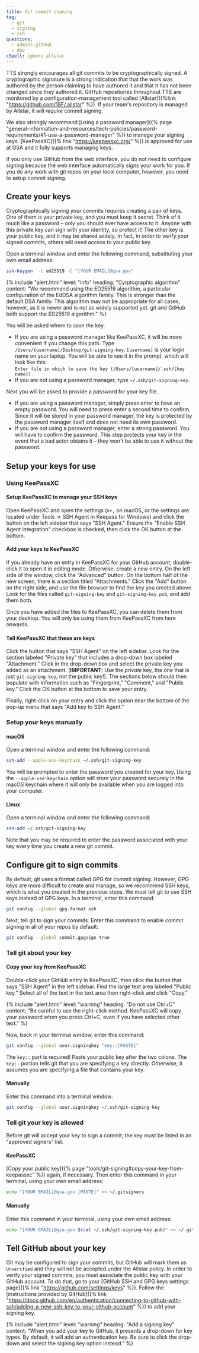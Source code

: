 ```yaml
---
title: Git commit signing
tag:
  - git
  - signing
  - ssh
questions:
  - admins-github
  - dev
cSpell: ignore allstar
---
```


TTS strongly encourages all git commits to be cryptographically signed. A
cryptographic signature is a strong indication that that the work was authored
by the person claiming to have authored it and that it has not been changed
since they authored it. GitHub repositories throughout TTS are monitored by a
configuration-management tool called
[Allstar]({%link "https://github.com/18F/.allstar" %}). If your team's
repository is managed by Allstar, it will _require_ commit signing.

We also strongly recommend
[using a password manager]({% page "general-information-and-resources/tech-policies/password-requirements/#1-use-a-password-manager" %})
to manage your signing keys. [KeePassXC]({% link "https://keepassxc.org/" %})
is approved for use at GSA and it fully supports managing keys.

If you only use GitHub from the web interface, you do not need to configure
signing because the web interface automatically signs your work for you. If you
do any work with git repos on your local computer, however, you need to setup
commit signing.

## Create your keys

Cryptographically signing your commits requires creating a pair of keys. One of
them is your private key, and you must keep it secret. Think of it much like a
password – only you should ever have access to it. Anyone with this private key
can sign with your identity, so protect it! The other key is your public key,
and it may be shared widely. In fact, in order to verify your signed commits,
others will need access to your public key.

Open a terminal window and enter the following command, substituting your own
email address:

```sh
ssh-keygen  -t ed25519 -C "[YOUR EMAIL]@gsa.gov"
```

{%
  include "alert.html"
    level: "info"
    heading: "Cyrptographic algorithm"
    content: "We recommend using the ED25519 algorithm, a particular
      configuration of the EdDSA algorithm family. This is stronger than the
      default DSA family. This algorithm may not be appropriate for all cases,
      however, as it is newer and is not as widely supported yet. git and GitHub
      both support the ED25519 algorithm."
%}

You will be asked where to save the key.

- If you are using a password manager like KeePassXC, it will be more convenient
  if you change this path. Type `/Users/[username]/Desktop/git-signing-key`.
  `[username]` is your login name on your laptop. You will be able to see it in
  the prompt, which will look like this:  
  `Enter file in which to save the key (/Users/[username]/.ssh/[key name])`
- If you are not using a password manager, type `~/.ssh/git-signing-key`.

Next you will be asked to provide a password for your key file.

- If you are using a password manager, simply press enter to have an empty
  password. You will need to press enter a second time to confirm. Since it will
  be stored in your password manager, the key is protected by the password
  manager itself and does not need its own password.
- If you are not using a password manager, enter a strong password. You will
  have to confirm the password. This step protects your key in the event that a
  bad actor obtains it – they won't be able to use it without the password.

## Setup your keys for use

### Using KeePassXC

#### Setup KeePassXC to manage your SSH keys

Open KeePassXC and open the settings (`⌘+,` on macOS, or the settings are
located under Tools -> SSH Agent in Keepass for Windows) and click the button on
the left sidebar that says "SSH Agent." Ensure the "Enable SSH Agent
integration" checkbox is checked, then click the OK button at the bottom.

#### Add your keys to KeePassXC

If you already have an entry in KeePassXC for your GitHub account, double-click
it to open it in editing mode. Otherwise, create a new entry. On the left side
of the window, click the "Advanced" button. On the bottom half of the new
screen, there is a section titled "Attachments." Click the "Add" button on the
right side, and use the file browser to find the key you created above. Look for
the files called `git-signing-key` and `git-signing-key.pub`, and add them both.

Once you have added the files to KeePassXC, you can delete them from your
desktop. You will only be using them from KeePassXC from here onwards.

#### Tell KeePassXC that these are keys

Click the button that says "SSH Agent" on the left sidebar. Look for the section
labeled "Private key" that includes a drop-down box labeled "Attachment." Click
in the drop-down box and select the private key you added as an attachment.
(**IMPORTANT:** Use the _private_ key, the one that is just `git-signing-key`,
not the public key!). The sections below should then populate with information
such as "Fingerprint," "Comment," and "Public key." Click the OK button at the
bottom to save your entry.

Finally, right-click on your entry and click the option near the bottom of the
pop-up menu that says "Add key to SSH Agent."

### Setup your keys manually

#### macOS

Open a terminal window and enter the following command:

```sh
ssh-add --apple-use-keychain ~/.ssh/git-signing-key
```

You will be prompted to enter the password you created for your key. Using the
`--apple-use-keychain` option will store your password securely in the macOS
keychain where it will only be available when you are logged into your computer.

#### Linux

Open a terminal window and enter the following command:

```sh
ssh-add ~/.ssh/git-signing-key
```

Note that you may be required to enter the password associated with your key
every time you create a new git commit.

## Configure git to sign commits

By default, git uses a format called GPG for commit signing. However, GPG keys
are more difficult to create and manage, so we recommend SSH keys, which is what
you created in the previous steps. We must tell git to use SSH keys instead of
GPG keys. In a terminal, enter this command:

```sh
git config --global gpg.format ssh
```

Next, tell git to sign your commits. Enter this command to enable commit signing
in all of your repos by default:

```sh
git config --global commit.gpgsign true
```

### Tell git about your key

#### Copy your key from KeePassXC

Double-click your GitHub entry in KeePassXC, then click the button that says
"SSH Agent" in the left sidebar. Find the large text area labeled "Public key."
Select all of the text in the text area then right-click and click "Copy."

{%
  include "alert.html"
    level: "warning"
    heading: "Do not use Ctrl+C"
    content: "Be careful to use the right-click method. KeePassXC will copy your password when you press Ctrl+C, even if you have selected other text."
%}

Now, back in your terminal window, enter this command:

```sh
git config --global user.signingkey "key::[PASTE]"
```

The `key::` part is required! Paste your public key after the two colons. The
`key::` portion tells git that you are specifying a key directly. Otherwise, it
assumes you are specifying a file that contains your key.

#### Manually

Enter this command into a terminal window:

```sh
git config --global user.signingkey ~/.ssh/git-signing-key
```

### Tell git your key is allowed

Before git will accept your key to sign a commit, the key must be listed in an
"approved signers" list.

#### KeePassXC

[Copy your public
key]({% page "tools/git-signing#copy-your-key-from-keepassxc" %}) again, if
necessary. Then enter this command in your terminal, using your own email address:

```sh
echo "[YOUR EMAIL]@gsa.gov [PASTE]" >> ~/.gitsigners
```

#### Manually

Enter this command in your terminal, using your own email address:

```sh
echo "[YOUR EMAIL]@gsa.gov $(cat ~/.ssh/git-signing-key.pub)" >> ~/.gitsigners
```

## Tell GitHub about your key

Git may be configured to sign your commits, but GitHub will mark them as
`Unverified` and they will not be accepted under the Allstar policy. In order to
verify your signed commits, you must associate the public key with your GitHub
account. To do that, go to your [GitHub SSH and GPG keys settings
page]({% link "https://github.com/settings/keys" %}). Follow the [instructions
provided by
GitHub]({% link "https://docs.github.com/en/authentication/connecting-to-github-with-ssh/adding-a-new-ssh-key-to-your-github-account" %})
to add your signing key.

{%
  include "alert.html"
    level: "warning"
    heading: "Add a signing key"
    content: "When you add your key to GitHub, it presents a drop-down for key types. By default, it will add an authentication key. Be sure to click the drop-down and select the signing key option instead."
%}
